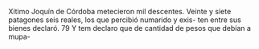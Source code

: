 Xitimo Joquín de Córdoba metecieron mil descentes. Veinte y siete patagones seis reales, los que percibió numarido y exis- ten entre sus bienes declaró. 79 Y tem declaro que de cantidad de pesos que debían a mupa-